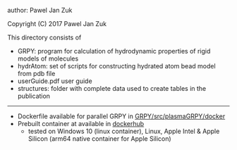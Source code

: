 author:
Pawel Jan Zuk


Copyright (C) 2017
Pawel Jan Zuk


This directory consists of
  * GRPY:
     program for calculation of hydrodynamic properties of rigid models of molecules
  * hydrAtom:
     set of scripts for constructing hydrated atom bead model from pdb file
  * userGuide.pdf
     user guide
  * structures:
     folder with complete data used to create tables in the publication

---
 * Dockerfile available for parallel GRPY in [GRPY/src/plasmaGRPY/docker](https://github.com/ehb54/GRPY/tree/master/GRPY/src/plasmaGRPY/docker)
 * Prebuilt container at available in [dockerhub](https://hub.docker.com/r/ehb1/grpy)
   * tested on Windows 10 (linux container), Linux, Apple Intel & Apple Silicon (arm64 native container for Apple Silicon)

